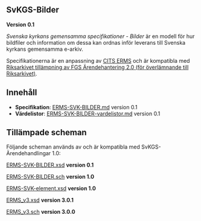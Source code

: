 ## SvKGS-Bilder

**Version 0.1**

*Svenska kyrkans gemensamma specifikationer - Bilder* är en modell för hur bildfiler och information om dessa kan ordnas inför leverans till Svenska kyrkans
gemensamma e-arkiv.

Specifikationerna är en anpassning av [CITS ERMS](https://dilcis.eu/content-types/cserms)
och är kompatibla med [Riksarkivet tillämpning av FGS Ärendehantering 2.0 (för överlämnande till
Riksarkivet)](https://www.riksarkivet.se/fgs-anpassning).

## Innehåll

- **Specifikation**: [ERMS-SVK-BILDER.md](ERMS-SVK-BILDER.md) version 0.1
- **Värdelistor**: [ERMS-SVK-BILDER-vardelistor.md](ERMS-SVK-ARENDE-vardelistor.md) version 0.1

## Tillämpade scheman

Följande scheman används av och är kompatibla med SvKGS-Ärendehandlingar 1.0:

[ERMS-SVK-BILDER.xsd](ERMS-SVK-BILDER.xsd) **version 0.1**

[ERMS-SVK-BILDER.sch](ERMS-SVK-BILDER.sch) **version 1.0**

[ERMS-SVK-element.xsd](https://github.com/svkau/ERMS-SVK/blob/main/ERMS-SVK-element.xsd) **version 1.0**

[ERMS_v3.xsd](https://github.com/DILCISBoard/CITS-ERMS/blob/master/schema/ERMS_v3.xsd) **version 3.0.1**

[ERMS_v3.sch](https://github.com/DILCISBoard/CITS-ERMS/blob/master/schema/erms_v3.sch) **version 3.0.0**






